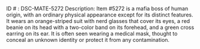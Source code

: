 ID # : DSC-MATE-5272
Description: Item #5272 is a mafia boss of human origin, with an ordinary physical appearance except for its distinct features. It wears an orange-striped suit with nerd glasses that cover its eyes, a red beanie on its head with a two-color band on its forehead, and a green cross earring on its ear. It is often seen wearing a medical mask, thought to conceal an unknown identity or protect it from any contamination.